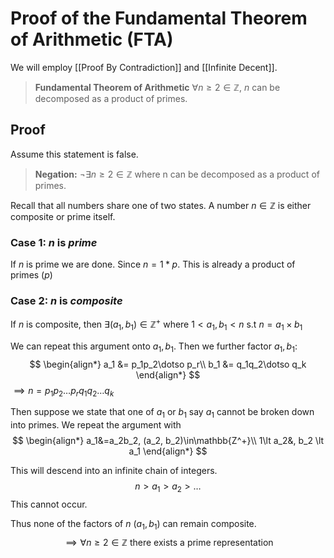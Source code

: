# Proof of the Fundamental Theorem of Arithmetic (FTA)

We will employ [[Proof By Contradiction]] and [[Infinite Decent]].

> **Fundamental Theorem of Arithmetic**
> $\forall n\geq2\in\mathbb{Z}$, $n$ can be decomposed as a product of primes. 

## Proof
Assume this statement is false.
> **Negation:**
> $\lnot\exists n\geq2\in\mathbb{Z}$ where n can be decomposed as a product of primes. 

Recall that all numbers share one of two states. A number $n\in\mathbb{Z}$ is either composite or prime itself.

### Case 1: $n$ is *prime*
If $n$ is prime we are done. Since $n = 1 * p$. This is already a product of primes ($p$)

### Case 2: $n$ is *composite*
If $n$ is composite, then   $\exists(a_1, b_1)\in\mathbb{Z^+}$ where $1\lt a_1, b_1\lt n$ s.t $n = a_1\times b_1$

We can repeat this argument onto $a_1, b_1$. Then we further factor $a_1, b_1$:
$$
\begin{align*}
	a_1 &= p_1p_2\dotso p_r\\
	b_1 &= q_1q_2\dotso q_k
\end{align*}
$$
$\implies n=p_1p_2\dotso p_rq_1q_2\dotso q_k$

Then suppose we state that one of $a_1$ or $b_1$ say $a_1$ cannot be broken down into primes. We repeat the argument with 
$$
\begin{align*}
a_1&=a_2b_2, (a_2, b_2)\in\mathbb{Z^+}\\
1\lt a_2&, b_2 \lt a_1
\end{align*}
$$

This will descend into an infinite chain of integers. 
$$n \gt a_1 \gt a_2 \gt \dotso$$
This cannot occur. 

Thus none of the factors of $n$ ($a_1, b_1$) can remain composite.
$$\implies \forall n\geq2\in\mathbb{Z} \text{ there exists a prime representation}$$